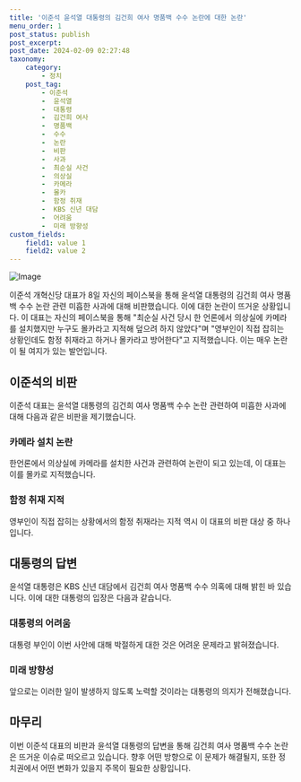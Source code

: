 ```yaml
---
title: '이준석 윤석열 대통령의 김건희 여사 명품백 수수 논란에 대한 논란'
menu_order: 1
post_status: publish
post_excerpt: 
post_date: 2024-02-09 02:27:48
taxonomy:
    category:
        - 정치
    post_tag:
        - 이준석
        -  윤석열
        -  대통령
        -  김건희 여사
        -  명품백
        -  수수
        -  논란
        -  비판
        -  사과
        -  최순실 사건
        -  의상실
        -  카메라
        -  몰카
        -  함정 취재
        -  KBS 신년 대담
        -  어려움
        -  미래 방향성
custom_fields:
    field1: value 1
    field2: value 2
---
```


![Image](https://imgnews.pstatic.net/image/417/2024/02/08/0000980577_001_20240208085701413.jpg?type=w647)

이준석 개혁신당 대표가 8일 자신의 페이스북을 통해 윤석열 대통령의 김건희 여사 명품백 수수 논란 관련 미흡한 사과에 대해 비판했습니다. 이에 대한 논란이 뜨거운 상황입니다. 이 대표는 자신의 페이스북을 통해 "최순실 사건 당시 한 언론에서 의상실에 카메라를 설치했지만 누구도 몰카라고 지적해 덮으려 하지 않았다"며 "영부인이 직접 잡히는 상황인데도 함정 취재라고 하거나 몰카라고 방어한다"고 지적했습니다. 이는 매우 논란이 될 여지가 있는 발언입니다.
## 이준석의 비판
이준석 대표는 윤석열 대통령의 김건희 여사 명품백 수수 논란 관련하여 미흡한 사과에 대해 다음과 같은 비판을 제기했습니다.
### 카메라 설치 논란
한언론에서 의상실에 카메라를 설치한 사건과 관련하여 논란이 되고 있는데, 이 대표는 이를 몰카로 지적했습니다.
### 함정 취재 지적
영부인이 직접 잡히는 상황에서의 함정 취재라는 지적 역시 이 대표의 비판 대상 중 하나입니다.
## 대통령의 답변
윤석열 대통령은 KBS 신년 대담에서 김건희 여사 명품백 수수 의혹에 대해 밝힌 바 있습니다. 이에 대한 대통령의 입장은 다음과 같습니다.
### 대통령의 어려움
대통령 부인이 이번 사안에 대해 박절하게 대한 것은 어려운 문제라고 밝혀졌습니다.
### 미래 방향성
앞으로는 이러한 일이 발생하지 않도록 노력할 것이라는 대통령의 의지가 전해졌습니다.
## 마무리
이번 이준석 대표의 비판과 윤석열 대통령의 답변을 통해 김건희 여사 명품백 수수 논란은 뜨거운 이슈로 떠오르고 있습니다. 향후 어떤 방향으로 이 문제가 해결될지, 또한 정치권에서 어떤 변화가 있을지 주목이 필요한 상황입니다.
